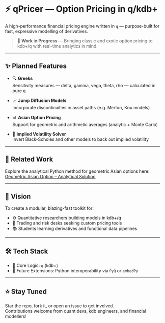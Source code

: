 # ⚡ qPricer — Option Pricing in q/kdb+

A high-performance financial pricing engine written in `q` — purpose-built for fast, expressive modelling of derivatives.

> 🚧 **Work in Progress** — Bringing classic and exotic option pricing to kdb+/q with real-time analytics in mind.

---

## ✨ Planned Features

- 🔍 **Greeks**  
  Sensitivity measures — delta, gamma, vega, theta, rho — calculated in pure q

- 📈 **Jump Diffusion Models**  
  Incorporate discontinuities in asset paths (e.g. Merton, Kou models)

- 📊 **Asian Option Pricing**  
  Support for geometric and arithmetic averages (analytic + Monte Carlo)

- 🧠 **Implied Volatility Solver**  
  Invert Black-Scholes and other models to back out implied volatility

---

## 🔗 Related Work

Explore the analytical Python method for geometric Asian options here:  
[Geometric Asian Option – Analytical Solution](https://github.com/JynxC98/quantitative_finance/blob/main/geometric-asian-option/python_method/analytical_solution.py)

---

## 🧭 Vision

To create a modular, blazing-fast toolkit for:

- ⚙️ Quantitative researchers building models in kdb+/q  
- 💼 Trading and risk desks seeking custom pricing tools  
- 📚 Students learning derivatives and functional data pipelines  

---

## 🛠️ Tech Stack

- 🧠 Core Logic: `q` (kdb+)  
- 📡 Future Extensions: Python interoperability via `PyQ` or `embedPy`

---

## ⭐ Stay Tuned

Star the repo, fork it, or open an issue to get involved.  
Contributions welcome from quant devs, kdb engineers, and financial modellers!

